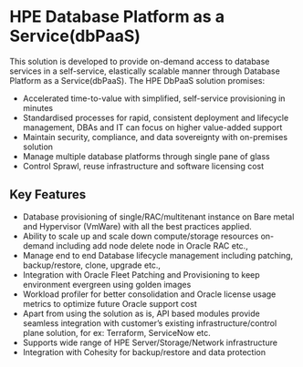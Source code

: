 # HPE Database Platform as a Service(dbPaaS)
This solution is developed to provide on-demand access to database services in a self-service, elastically scalable manner through Database Platform as a Service(dbPaaS). The HPE DbPaaS solution promises:

* Accelerated time-to-value with simplified,  self-service provisioning in minutes 
* Standardised processes for rapid, consistent deployment and lifecycle management, DBAs and IT can focus on higher value-added support 
* Maintain security, compliance, and data sovereignty with on-premises solution 
* Manage multiple database platforms through single pane of glass 
* Control Sprawl, reuse infrastructure and software licensing cost 

## Key Features
* Database provisioning of single/RAC/multitenant instance on Bare metal and Hypervisor (VmWare) with all the best practices applied. 
* Ability to scale up and scale down compute/storage resources on-demand including add node delete node in Oracle RAC etc., 
* Manage end to end Database lifecycle management including patching, backup/restore, clone, upgrade etc., 
* Integration with Oracle Fleet Patching and Provisioning to keep environment evergreen using golden images 
* Workload profiler for better consolidation and Oracle license usage metrics to optimize future Oracle support cost 
* Apart from using the solution as is, API based modules provide seamless integration with customer’s existing infrastructure/control plane solution, for ex: Terraform, ServiceNow etc. 
* Supports wide range of HPE Server/Storage/Network infrastructure 
* Integration with Cohesity for backup/restore and data protection 
